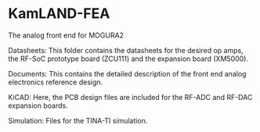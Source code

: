 # KamLAND-FEA
The analog front end for MOGURA2

Datasheets:
 	This folder contains the datasheets for the desired op amps, the RF-SoC prototype board (ZCU111) and the expansion board (XM5000).

Documents:
	This contains the detailed description of the front end analog electronics reference design.

KiCAD:
	Here, the PCB design files are included for the RF-ADC and RF-DAC expansion boards.

Simulation:
	Files for the TINA-TI simulation.

